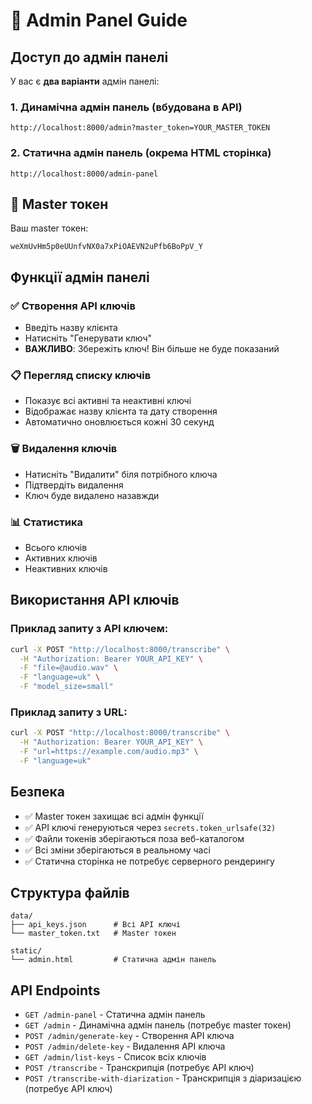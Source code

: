# 🔑 Admin Panel Guide

## Доступ до адмін панелі

У вас є **два варіанти** адмін панелі:

### 1. Динамічна адмін панель (вбудована в API)
```
http://localhost:8000/admin?master_token=YOUR_MASTER_TOKEN
```

### 2. Статична адмін панель (окрема HTML сторінка)
```
http://localhost:8000/admin-panel
```

## 🔐 Master токен

Ваш master токен:
```
weXmUvHm5p0eUUnfvNX0a7xPiOAEVN2uPfb6BoPpV_Y
```

## Функції адмін панелі

### ✅ Створення API ключів
- Введіть назву клієнта
- Натисніть "Генерувати ключ"
- **ВАЖЛИВО**: Збережіть ключ! Він більше не буде показаний

### 📋 Перегляд списку ключів
- Показує всі активні та неактивні ключі
- Відображає назву клієнта та дату створення
- Автоматично оновлюється кожні 30 секунд

### 🗑️ Видалення ключів
- Натисніть "Видалити" біля потрібного ключа
- Підтвердіть видалення
- Ключ буде видалено назавжди

### 📊 Статистика
- Всього ключів
- Активних ключів
- Неактивних ключів

## Використання API ключів

### Приклад запиту з API ключем:
```bash
curl -X POST "http://localhost:8000/transcribe" \
  -H "Authorization: Bearer YOUR_API_KEY" \
  -F "file=@audio.wav" \
  -F "language=uk" \
  -F "model_size=small"
```

### Приклад запиту з URL:
```bash
curl -X POST "http://localhost:8000/transcribe" \
  -H "Authorization: Bearer YOUR_API_KEY" \
  -F "url=https://example.com/audio.mp3" \
  -F "language=uk"
```

## Безпека

- ✅ Master токен захищає всі адмін функції
- ✅ API ключі генеруються через `secrets.token_urlsafe(32)`
- ✅ Файли токенів зберігаються поза веб-каталогом
- ✅ Всі зміни зберігаються в реальному часі
- ✅ Статична сторінка не потребує серверного рендерингу

## Структура файлів

```
data/
├── api_keys.json      # Всі API ключі
└── master_token.txt   # Master токен

static/
└── admin.html         # Статична адмін панель
```

## API Endpoints

- `GET /admin-panel` - Статична адмін панель
- `GET /admin` - Динамічна адмін панель (потребує master токен)
- `POST /admin/generate-key` - Створення API ключа
- `POST /admin/delete-key` - Видалення API ключа
- `GET /admin/list-keys` - Список всіх ключів
- `POST /transcribe` - Транскрипція (потребує API ключ)
- `POST /transcribe-with-diarization` - Транскрипція з діаризацією (потребує API ключ)
